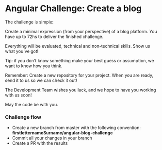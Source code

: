 Angular Challenge: Create a blog
=========
The challenge is simple:

Create a minimal expression (from your perspective) of a blog platform.
You have up to 72hs to deliver the finished challenge.

Everything will be evaluated, technical and non-technical skills. Show us what you've got!

Tip: if you don't know something make your best guess or assumption, we want to know how you think.

Remember: Create a new repository for your project. When you are ready, send it to us so we can check it out!

The Development Team wishes you luck, and we hope to have you working with us soon!

May the code be with you.

### Challenge flow
- Create a new branch from master with the following convention: **firstletternameSurname/angular-blog-challenge**
- Commit all your changes in your branch
- Create a PR with the results
